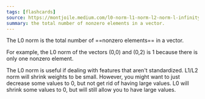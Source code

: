 ```yaml
---
tags: [flashcards]
source: https://montjoile.medium.com/l0-norm-l1-norm-l2-norm-l-infinity-norm-7a7d18a4f40c
summary: the total number of nonzero elements in a vector.
---
```

The L0 norm is the total number of ==nonzero elements== in a vector.
<!--SR:!2024-05-13,596,330-->

For example, the L0 norm of the vectors (0,0) and (0,2) is 1 because there is only one nonzero element.

The L0 norm is useful if dealing with features that aren't standardized. L1/L2 norm will shrink weights to be small. However, you might want to just decrease some values to 0, but not get rid of having large values. L0 will shrink some values to 0, but will still allow you to have large values.